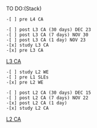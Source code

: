 TO DO:(Stack)

    -[ ] pre L4 CA 

    -[ ] post L3 CA (30 days) DEC 23
    -[ ] post L3 CA (7 days) NOV 30
    -[ ] post L3 CA (1 day) NOV 23
    -[x] study L3 CA
    -[x] pre L3 CA
[L3 CA](SEM2/CA/notes/L3/)


    -[ ] study L2 WE
    -[ ] pre L1 SLEs
    -[x] pre L2 WE

    -[ ] post L2 CA (30 days) DEC 15
    -[ ] post L2 CA (7 days) NOV 22
    -[x] post L2 CA (1 day)
    -[x] study L2 CA
[L2 CA](SEM2/CA/notes/L2/)
